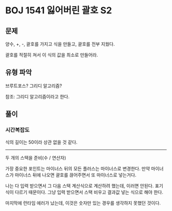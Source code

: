 # BOJ 1541 잃어버린 괄호 S2

## 문제

양수, +, -, 괄호를 가지고 식을 만들고, 괄호를 전부 지웠다.

괄호를 적절히 쳐서 이 식의 값을 최소로 만들어라.

## 유형 파악

브루트포스? 그리디 알고리즘?

참조: 그리디 알고리즘이라고 한다.

## 풀이

### 시간복잡도

식의 길이는 50이라 상관 없을 것 같다.

---

두 개의 스택을 준비(수 / 연산자)

가장 중요한 포인트는 마이너스 뒤의 모든 플러스는 마이너스로 변경한다. 만약 마이너스가 마이너스 뒤에 나오면 괄호를 끊어주면서 또 마이너스로 넣는거다.

나는 다 입력 받으면서 그 다음 스택 계산식으로 계산하려 했는데, 이러면 안된다. 표기식이 다르기 때문이다. 그냥 입력 받으면서 스택 비우고 결과값 넣는 식으로 해야 한다.

마지막에 런타임 에러가 났는데, 이것은 숫자만 있는 경우를 생각하지 못했던 것이다.